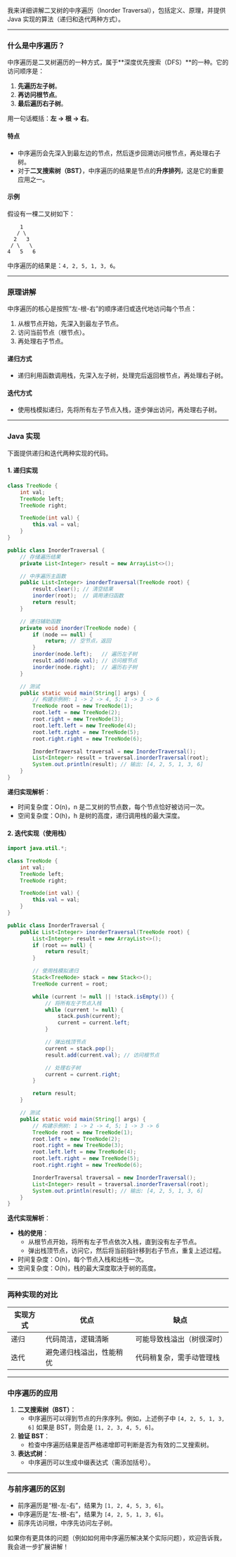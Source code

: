 我来详细讲解二叉树的中序遍历（Inorder Traversal），包括定义、原理，并提供 Java 实现的算法（递归和迭代两种方式）。

---

### **什么是中序遍历？**
中序遍历是二叉树遍历的一种方式，属于**深度优先搜索（DFS）**的一种。它的访问顺序是：
1. **先遍历左子树**。
2. **再访问根节点**。
3. **最后遍历右子树**。

用一句话概括：**左 -> 根 -> 右**。

#### **特点**
- 中序遍历会先深入到最左边的节点，然后逐步回溯访问根节点，再处理右子树。
- 对于**二叉搜索树（BST）**，中序遍历的结果是节点的**升序排列**，这是它的重要应用之一。

#### **示例**
假设有一棵二叉树如下：
```
    1
   / \
  2   3
 / \   \
4   5   6
```
中序遍历的结果是：`4, 2, 5, 1, 3, 6`。

---

### **原理讲解**
中序遍历的核心是按照“左-根-右”的顺序递归或迭代地访问每个节点：
1. 从根节点开始，先深入到最左子节点。
2. 访问当前节点（根节点）。
3. 再处理右子节点。

#### **递归方式**
- 递归利用函数调用栈，先深入左子树，处理完后返回根节点，再处理右子树。

#### **迭代方式**
- 使用栈模拟递归，先将所有左子节点入栈，逐步弹出访问，再处理右子树。

---

### **Java 实现**
下面提供递归和迭代两种实现的代码。

#### **1. 递归实现**
```java
class TreeNode {
    int val;
    TreeNode left;
    TreeNode right;

    TreeNode(int val) {
        this.val = val;
    }
}

public class InorderTraversal {
    // 存储遍历结果
    private List<Integer> result = new ArrayList<>();

    // 中序遍历主函数
    public List<Integer> inorderTraversal(TreeNode root) {
        result.clear(); // 清空结果
        inorder(root);  // 调用递归函数
        return result;
    }

    // 递归辅助函数
    private void inorder(TreeNode node) {
        if (node == null) {
            return; // 空节点，返回
        }
        inorder(node.left);   // 遍历左子树
        result.add(node.val); // 访问根节点
        inorder(node.right);  // 遍历右子树
    }

    // 测试
    public static void main(String[] args) {
        // 构建示例树: 1 -> 2 -> 4, 5; 1 -> 3 -> 6
        TreeNode root = new TreeNode(1);
        root.left = new TreeNode(2);
        root.right = new TreeNode(3);
        root.left.left = new TreeNode(4);
        root.left.right = new TreeNode(5);
        root.right.right = new TreeNode(6);

        InorderTraversal traversal = new InorderTraversal();
        List<Integer> result = traversal.inorderTraversal(root);
        System.out.println(result); // 输出: [4, 2, 5, 1, 3, 6]
    }
}
```

**递归实现解析**：
- 时间复杂度：O(n)，n 是二叉树的节点数，每个节点恰好被访问一次。
- 空间复杂度：O(h)，h 是树的高度，递归调用栈的最大深度。

#### **2. 迭代实现（使用栈）**
```java
import java.util.*;

class TreeNode {
    int val;
    TreeNode left;
    TreeNode right;

    TreeNode(int val) {
        this.val = val;
    }
}

public class InorderTraversal {
    public List<Integer> inorderTraversal(TreeNode root) {
        List<Integer> result = new ArrayList<>();
        if (root == null) {
            return result;
        }

        // 使用栈模拟递归
        Stack<TreeNode> stack = new Stack<>();
        TreeNode current = root;

        while (current != null || !stack.isEmpty()) {
            // 将所有左子节点入栈
            while (current != null) {
                stack.push(current);
                current = current.left;
            }

            // 弹出栈顶节点
            current = stack.pop();
            result.add(current.val); // 访问根节点

            // 处理右子树
            current = current.right;
        }

        return result;
    }

    // 测试
    public static void main(String[] args) {
        // 构建示例树: 1 -> 2 -> 4, 5; 1 -> 3 -> 6
        TreeNode root = new TreeNode(1);
        root.left = new TreeNode(2);
        root.right = new TreeNode(3);
        root.left.left = new TreeNode(4);
        root.left.right = new TreeNode(5);
        root.right.right = new TreeNode(6);

        InorderTraversal traversal = new InorderTraversal();
        List<Integer> result = traversal.inorderTraversal(root);
        System.out.println(result); // 输出: [4, 2, 5, 1, 3, 6]
    }
}
```

**迭代实现解析**：
- **栈的使用**：
    - 从根节点开始，将所有左子节点依次入栈，直到没有左子节点。
    - 弹出栈顶节点，访问它，然后将当前指针移到右子节点，重复上述过程。
- 时间复杂度：O(n)，每个节点入栈和出栈一次。
- 空间复杂度：O(h)，栈的最大深度取决于树的高度。

---

### **两种实现的对比**
| 实现方式 | 优点                              | 缺点                          |
|----------|----------------------------------|-------------------------------|
| 递归     | 代码简洁，逻辑清晰               | 可能导致栈溢出（树很深时）    |
| 迭代     | 避免递归栈溢出，性能稍优         | 代码稍复杂，需手动管理栈      |

---

### **中序遍历的应用**
1. **二叉搜索树（BST）**：
    - 中序遍历可以得到节点的升序序列。例如，上述例子中 `[4, 2, 5, 1, 3, 6]` 如果是 BST，则会是 `[1, 2, 3, 4, 5, 6]`。
2. **验证 BST**：
    - 检查中序遍历结果是否严格递增即可判断是否为有效的二叉搜索树。
3. **表达式树**：
    - 中序遍历可以生成中缀表达式（需添加括号）。

---

### **与前序遍历的区别**
- 前序遍历是“根-左-右”，结果为 `[1, 2, 4, 5, 3, 6]`。
- 中序遍历是“左-根-右”，结果为 `[4, 2, 5, 1, 3, 6]`。
- 前序先访问根，中序先访问左子树。

如果你有更具体的问题（例如如何用中序遍历解决某个实际问题），欢迎告诉我，我会进一步扩展讲解！